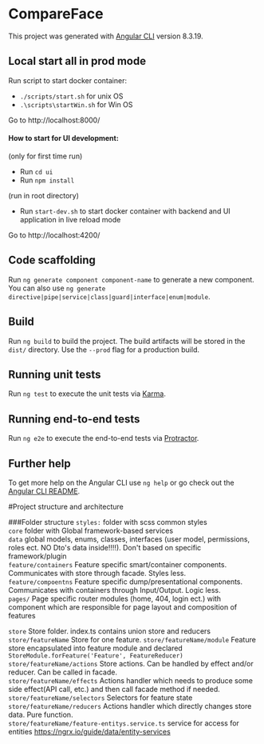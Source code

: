 # CompareFace

This project was generated with [Angular CLI](https://github.com/angular/angular-cli) version 8.3.19.

## Local start all in prod mode
Run script to start docker container:
  * `./scripts/start.sh` for unix OS
  * `.\scripts\startWin.sh` for Win OS
  
Go to http://localhost:8000/

#### How to start for UI development:  
(only for first time run)
- Run `cd ui`
- Run `npm install`

(run in root directory)
- Run `start-dev.sh` to start docker container with backend and UI application in live reload mode

Go to http://localhost:4200/

## Code scaffolding

Run `ng generate component component-name` to generate a new component. You can also use `ng generate directive|pipe|service|class|guard|interface|enum|module`.

## Build

Run `ng build` to build the project. The build artifacts will be stored in the `dist/` directory. Use the `--prod` flag for a production build.

## Running unit tests

Run `ng test` to execute the unit tests via [Karma](https://karma-runner.github.io).

## Running end-to-end tests

Run `ng e2e` to execute the end-to-end tests via [Protractor](http://www.protractortest.org/).

## Further help

To get more help on the Angular CLI use `ng help` or go check out the [Angular CLI README](https://github.com/angular/angular-cli/blob/master/README.md).

#Project structure and architecture

###Folder structure
`styles:` folder with scss common styles \
`core` folder with Global framework-based services \
`data` global models, enums, classes, interfaces (user model, permissions, roles ect. NO Dto's data inside!!!!). Don't based on specific framework/plugin \
`feature/containers` Feature specific smart/container components. Communicates with store through facade. Styles less.\
`feature/compoentns` Feature specific dump/presentational components. Communicates with containers  through Input/Output. Logic less.\
`pages/` Page specific router modules (home, 404, login ect.) with component which are responsible for page layout and composition of features

`store` Store folder. index.ts contains union store and reducers\
`store/featureName` Store for one feature.
`store/featureName/module` Feature store encapsulated into feature module and declared `StoreModule.forFeature('Feature', FeatureReducer)`
`store/featureName/actions` Store actions. Can be handled by effect and/or reducer. Can be called in facade.\
`store/featureName/effects` Actions handler which needs to produce some side effect(API call, etc.) and then call facade method if needed.\
`store/featureName/selectors` Selectors for feature state
`store/featureName/reducers` Actions handler which directly changes store data. Pure function.\
`store/featureName/feature-entitys.service.ts` service for access for entities https://ngrx.io/guide/data/entity-services

